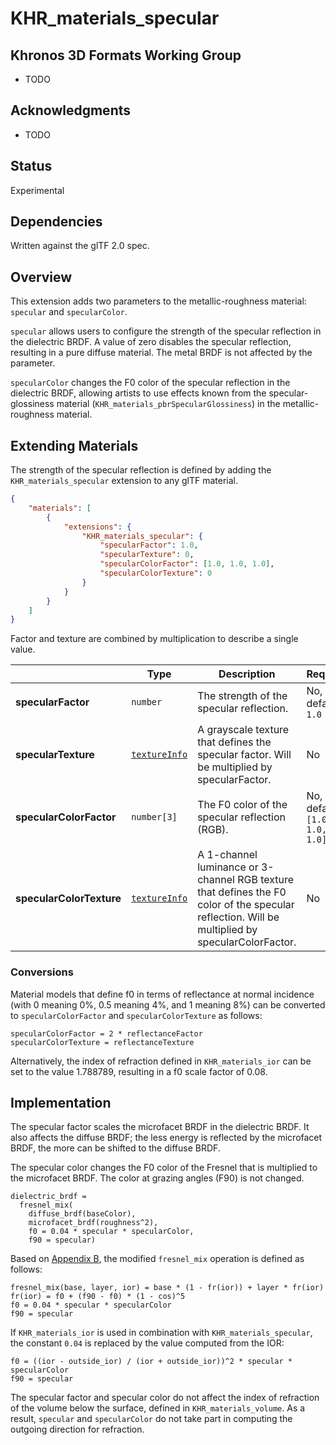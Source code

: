 # KHR\_materials\_specular

## Khronos 3D Formats Working Group

* TODO

## Acknowledgments

* TODO

## Status

Experimental

## Dependencies

Written against the glTF 2.0 spec.

## Overview

This extension adds two parameters to the metallic-roughness material: `specular` and `specularColor`.

`specular` allows users to configure the strength of the specular reflection in the dielectric BRDF. A value of zero disables the specular reflection, resulting in a pure diffuse material. The metal BRDF is not affected by the parameter.

`specularColor` changes the F0 color of the specular reflection in the dielectric BRDF, allowing artists to use effects known from the specular-glossiness material (`KHR_materials_pbrSpecularGlossiness`) in the metallic-roughness material.


## Extending Materials

The strength of the specular reflection is defined by adding the `KHR_materials_specular` extension to any glTF material.

```json
{
    "materials": [
        {
            "extensions": {
                "KHR_materials_specular": {
                    "specularFactor": 1.0,
                    "specularTexture": 0,
                    "specularColorFactor": [1.0, 1.0, 1.0],
                    "specularColorTexture": 0
                }
            }
        }
    ]
}
```

Factor and texture are combined by multiplication to describe a single value.

| |Type|Description|Required|
|-|----|-----------|--------|
| **specularFactor** | `number` | The strength of the specular reflection. | No, default: `1.0`|
| **specularTexture** | [`textureInfo`](/specification/2.0/README.md#reference-textureInfo) | A grayscale texture that defines the specular factor. Will be multiplied by specularFactor. | No |
| **specularColorFactor** | `number[3]` | The F0 color of the specular reflection (RGB). | No, default: `[1.0, 1.0, 1.0]`|
| **specularColorTexture** | [`textureInfo`](/specification/2.0/README.md#reference-textureInfo) | A 1-channel luminance or 3-channel RGB texture that defines the F0 color of the specular reflection. Will be multiplied by specularColorFactor. | No |

### Conversions

Material models that define f0 in terms of reflectance at normal incidence (with 0 meaning 0%, 0.5 meaning 4%, and 1 meaning 8%) can be converted to `specularColorFactor` and `specularColorTexture` as follows:

```
specularColorFactor = 2 * reflectanceFactor
specularColorTexture = reflectanceTexture
```

Alternatively, the index of refraction defined in `KHR_materials_ior` can be set to the value 1.788789, resulting in a f0 scale factor of 0.08.

## Implementation

The specular factor scales the microfacet BRDF in the dielectric BRDF. It also affects the diffuse BRDF; the less energy is reflected by the microfacet BRDF, the more can be shifted to the diffuse BRDF.

The specular color changes the F0 color of the Fresnel that is multiplied to the microfacet BRDF. The color at grazing angles (F90) is not changed.

```
dielectric_brdf =
  fresnel_mix(
    diffuse_brdf(baseColor),
    microfacet_brdf(roughness^2),
    f0 = 0.04 * specular * specularColor,
    f90 = specular)
```

Based on [Appendix B](/specification/2.0/README.md#appendix-b-brdf-implementation), the modified `fresnel_mix` operation is defined as follows:

```
fresnel_mix(base, layer, ior) = base * (1 - fr(ior)) + layer * fr(ior)
fr(ior) = f0 + (f90 - f0) * (1 - cos)^5
f0 = 0.04 * specular * specularColor
f90 = specular
```

If `KHR_materials_ior` is used in combination with `KHR_materials_specular`, the constant `0.04` is replaced by the value computed from the IOR:

```
f0 = ((ior - outside_ior) / (ior + outside_ior))^2 * specular * specularColor
f90 = specular
```

The specular factor and specular color do not affect the index of refraction of the volume below the surface, defined in `KHR_materials_volume`. As a result, `specular` and `specularColor` do not take part in computing the outgoing direction for refraction.
